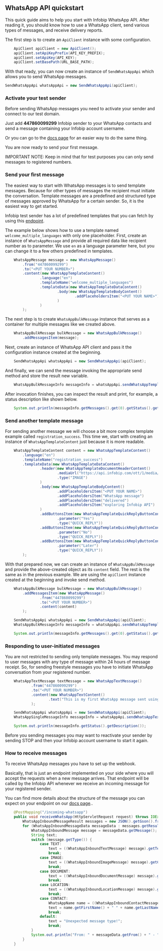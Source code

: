 ## WhatsApp API quickstart
This quick guide aims to help you start with Infobip WhatsApp API. After reading it, you should know how to use a WhatsApp client, send various types of messages, and receive delivery reports.

The first step is to create an `ApiClient` instance with some configuration.
```java
    ApiClient apiClient = new ApiClient();
    apiClient.setApiKeyPrefix(API_KEY_PREFIX);
    apiClient.setApiKey(API_KEY);
    apiClient.setBasePath(URL_BASE_PATH);
```
With that ready, you can now create an instance of `SendWhatsAppApi` which allows you to send WhatsApp messages.

```java
SendWhatsAppApi whatsAppApi = new SendWhatsAppApi(apiClient);
```

### Activate your test sender
Before sending WhatsApp messages you need to activate your sender and connect to our test domain.

Just add **447860099299** Infobip sender to your WhatsApp contacts and send a message containing your Infobip account username. 

Or you can go to the [docs page][whatsapp-docs-page] for an easier way to do the same thing.

You are now ready to send your first message.

IMPORTANT NOTE: Keep in mind that for test purposes you can only send messages to registered numbers.

### Send your first message

The easiest way to start with WhatsApp messages is to send template messages. Because for other types of messages the recipient must initiate the conversation.
Template messages are a predefined and structured type of messages approved by WhatsApp for a certain sender.
So, it is the easiest way to get started.

Infobip test sender has a lot of predefined templates that you can fetch by using this [endpoint][get-templates-url].

The example below shows how to use a template named `welcome_multiple_languages` with only one placeholder. 
First, create an instance of `WhatsAppMessage` and provide all required data like recipient number as to parameter. We use `en` as a language parameter here, but you can change it to a few others predefined in templates. 
```java
    WhatsAppMessage message = new WhatsAppMessage()
        .from("447860099299")
        .to("<PUT YOUR NUMBER>")
        .content(new WhatsAppTemplateContent()
                .language("en")
                .templateName("welcome_multiple_languages")
                .templateData(new WhatsAppTemplateDataContent()
                        .body(new WhatsAppTemplateBodyContent()
                                .addPlaceholdersItem("<PUT YOUR NAME>")
                        )
                )
        );
```
The next step is to create `WhatsAppBulkMessage` instance that serves as a container for multiple messages like we created above.
```java
    WhatsAppBulkMessage bulkMessage = new WhatsAppBulkMessage()
        .addMessagesItem(message);
```
Next, create an instance of WhatsApp API client and pass it the configuration instance created at the beginning.
```java
    SendWhatsAppApi whatsAppApi = new SendWhatsAppApi(apiClient);
```

And finally, we can send the message invoking the appropriate send method and store the result new variable.
```java
    WhatsAppBulkMessageInfo messageInfo = whatsAppApi.sendWhatsAppTemplateMessage(bulkMessage);
```

After invocation finishes, you can inspect the result and print, for example, a status description like shown below.
```java
    System.out.println(messageInfo.getMessages().get(0).getStatus().getDescription());
```

### Send another template message

For sending another message we will choose a bit more complex template example called `registration_success`.
This time we, start with creating an instance of `WhatsAppTemplateContent` just because it is more readable.

```java
    WhatsAppTemplateContent content = new WhatsAppTemplateContent()
        .language("en")
        .templateName("registration_success")
        .templateData(new WhatsAppTemplateDataContent()
                .header(new WhatsAppTemplateDocumentHeaderContent()
                        .mediaUrl("https://api.infobip.com/ott/1/media/infobipLogo")
                        .type("IMAGE")
                )
                .body(new WhatsAppTemplateBodyContent()
                        .addPlaceholdersItem("<PUT YOUR NAME>")
                        .addPlaceholdersItem("WhatsApp message")
                        .addPlaceholdersItem("delivered")
                        .addPlaceholdersItem("exploring Infobip API")
                )
                .addButtonsItem(new WhatsAppTemplateQuickReplyButtonContent()
                        .parameter("Yes")
                        .type("QUICK_REPLY"))
                .addButtonsItem(new WhatsAppTemplateQuickReplyButtonContent()
                        .parameter("No")
                        .type("QUICK_REPLY"))
                .addButtonsItem(new WhatsAppTemplateQuickReplyButtonContent()
                        .parameter("Later")
                        .type("QUICK_REPLY"))
        );
```
With that prepared now, we can create an instance of `WhatsAppBulkMessage` and provide the above-created object as its `content` field.
The rest is the same as in the previous example. We are using the `apiClient` instance created at the beginning and invoke send method.
```java
    WhatsAppBulkMessage bulkMessage = new WhatsAppBulkMessage()
        .addMessagesItem(new WhatsAppMessage()
                .from("447860099299")
                .to("<PUT YOUR NUMBER>")
                .content(content)
        );

    SendWhatsAppApi whatsAppApi = new SendWhatsAppApi(apiClient);
    WhatsAppBulkMessageInfo messageInfo = whatsAppApi.sendWhatsAppTemplateMessage(bulkMessage);

    System.out.println(messageInfo.getMessages().get(0).getStatus().getDescription());
```

### Responding to user-initiated messages
You are not restricted to sending only template messages.
You may respond to user messages with any type of message within 24 hours of message receipt.
So, for sending freestyle messages you have to initiate WhatsApp conversation from your registered number.

```java
    WhatsAppTextMessage textMessage = new WhatsAppTextMessage()
            .from("447860099299")
            .to("<PUT YOUR NUMBER>")
            .content(new WhatsAppTextContent()
                    .text("This is my first WhatsApp message sent using Infobip API client library")
            );

    SendWhatsAppApi whatsAppApi = new SendWhatsAppApi(apiClient);
    WhatsAppSingleMessageInfo messageInfo = whatsAppApi.sendWhatsAppTextMessage(textMessage);

    System.out.println(messageInfo.getStatus().getDescription());
```
Before you sending messages you may want to reactivate your sender by sending STOP and then your Infobip account username to start it again.

### How to receive messages
To receive WhatsApp messages you have to set up the webhook.

Basically, that is just an endpoint implemented on your side where you will accept the requests when a new message arrives.
That endpoint will be called by the Infobip API whenever we receive an incoming message for your registered sender.

You can find more details about the structure of the message you can expect on your endpoint on our [docs page][receive-webhook-url]..

```java
    @PostMapping("/incoming-whatsapp")
    public void receiveWhatsApp(HttpServletRequest request) throws IOException {
        WhatsAppInboundMessageResult messages = new JSON().getGson().fromJson(request.getReader(), WhatsAppInboundMessageResult.class);
        for (WhatsAppInboundMessageData messageData : messages.getResults()) {
            WhatsAppInboundMessage message = messageData.getMessage();
            String text;
            switch (message.getType()) {
                case TEXT:
                    text = ((WhatsAppInboundTextMessage) message).getText();
                    break;
                case IMAGE:
                    text = ((WhatsAppInboundImageMessage) message).getCaption();
                    break;
                case DOCUMENT:
                    text = ((WhatsAppInboundDocumentMessage) message).getCaption();
                    break;
                case LOCATION:
                    text = ((WhatsAppInboundLocationMessage) message).getAddress();
                    break;
                case CONTACT:
                    WhatsAppName name = ((WhatsAppInboundContactMessage) message).getContacts().get(0).getName();
                    text = name.getFirstName() + " " + name.getLastName();
                    break;
                default:
                    text = "Unexpected message type!";
                    break;
            }
            System.out.println("From: " + messageData.getFrom() + " - " + text);
        }
    }
```
[get-templates-url]: https://www.infobip.com/docs/api#channels/whatsapp/get-whatsapp-templates
[receive-webhook-url]: https://www.infobip.com/docs/api#channels/whatsapp/receive-whatsapp-inbound-messages
[whatsapp-docs-page]: https://www.infobip.com/docs/api#channels/whatsapp
